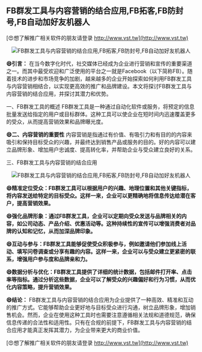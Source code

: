 ## **FB群发工具与内容营销的结合应用,FB拓客,FB防封号,FB自动加好友机器人**

[😍想了解推广相关软件的朋友请登录 http://www.vst.tw](http://www.vst.tw)

 <center><img src="https://vst.tw/MP4/tuiguang/png/5.png" alt="FB群发工具与内容营销的结合应用,FB拓客,FB防封号,FB自动加好友机器人"></center>

**😄引言：**
在当今数字化时代，社交媒体已经成为企业进行营销和宣传的重要渠道之一。而其中最受欢迎和广泛使用的平台之一就是Facebook（以下简称FB）。随着技术的进步和市场竞争的加剧，越来越多的企业开始探索如何利用FB群发工具与内容营销相结合，以实现更高效的推广和品牌建设。本文将探讨FB群发工具与内容营销的结合应用，并探讨其潜力和优势。

一、FB群发工具的概述
FB群发工具是一种通过自动化软件或服务，将预定的信息批量发送给指定的用户或目标群体。这种工具可以使企业在短时间内迅速覆盖更多的受众，从而提高营销效果和品牌曝光度。

**😄二、内容营销的重要性**
内容营销是指通过有价值、有吸引力和有目的的内容来吸引和保持目标受众的兴趣，并最终达到销售产品或服务的目的。好的内容可以建立品牌形象、增加用户忠诚度、提高转化率，并帮助企业与受众建立良好的关系。

三、FB群发工具与内容营销的结合应用

 <center><img src="https://vst.tw/MP4/tuiguang/png/2.png" alt="FB群发工具与内容营销的结合应用,FB拓客,FB防封号,FB自动加好友机器人"></center>

**😄精准定位受众：FB群发工具可以根据用户的兴趣、地理位置和其他关键指标，将内容发送给特定的目标受众。这样一来，企业可以更精确地将信息传达给潜在客户，提高营销效果。**

**😄强化品牌形象：通过FB群发工具，企业可以定期向受众发送与品牌相关的内容，如公司动态、产品介绍、优惠活动等。这种持续性的宣传可以增强消费者对品牌的认知和记忆，从而加深品牌印象。**

**😄互动与参与：FB群发工具能够促使受众积极参与，例如邀请他们参加线上活动、填写问卷调查或分享有趣的内容。这样一来，企业可以与受众建立更紧密的联系，增强用户参与度和品牌亲和力。**

**😄数据分析与优化：FB群发工具提供了详细的统计数据，包括邮件打开率、点击率等指标。通过分析这些数据，企业可以了解受众的兴趣偏好和行为习惯，从而优化内容策略，提升营销效果。**

**😄结论：**
FB群发工具与内容营销的结合应用为企业提供了一种高效、精准和互动的推广方式。它能够帮助企业更好地与目标受众进行沟通，树立品牌形象，增加销售机会。然而，企业在使用这种工具时也需要注意遵循相关法规和道德规范，确保信息传递的合法性和适用性。只有在合规的前提下，FB群发工具与内容营销的结合应用才能真正发挥其潜力，为企业带来更大的商业价值。

[😍想了解推广相关软件的朋友请登录 http://www.vst.tw](http://www.vst.tw)



